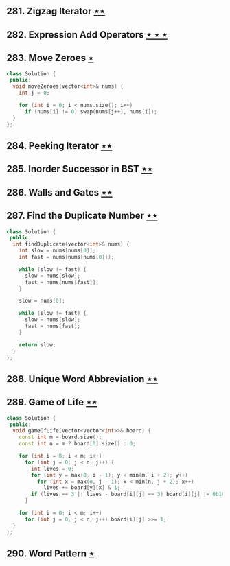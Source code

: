 ## 281. Zigzag Iterator [$\star\star$](https://leetcode.com/problems/zigzag-iterator)

## 282. Expression Add Operators [$\star\star\star$](https://leetcode.com/problems/expression-add-operators)

## 283. Move Zeroes [$\star$](https://leetcode.com/problems/move-zeroes)

```cpp
class Solution {
 public:
  void moveZeroes(vector<int>& nums) {
    int j = 0;

    for (int i = 0; i < nums.size(); i++)
      if (nums[i] != 0) swap(nums[j++], nums[i]);
  }
};
```

## 284. Peeking Iterator [$\star\star$](https://leetcode.com/problems/peeking-iterator)

## 285. Inorder Successor in BST [$\star\star$](https://leetcode.com/problems/inorder-successor-in-bst)

## 286. Walls and Gates [$\star\star$](https://leetcode.com/problems/walls-and-gates)

## 287. Find the Duplicate Number [$\star\star$](https://leetcode.com/problems/find-the-duplicate-number)

```cpp
class Solution {
 public:
  int findDuplicate(vector<int>& nums) {
    int slow = nums[nums[0]];
    int fast = nums[nums[nums[0]]];

    while (slow != fast) {
      slow = nums[slow];
      fast = nums[nums[fast]];
    }

    slow = nums[0];

    while (slow != fast) {
      slow = nums[slow];
      fast = nums[fast];
    }

    return slow;
  }
};
```

## 288. Unique Word Abbreviation [$\star\star$](https://leetcode.com/problems/unique-word-abbreviation)

## 289. Game of Life [$\star\star$](https://leetcode.com/problems/game-of-life)

```cpp
class Solution {
 public:
  void gameOfLife(vector<vector<int>>& board) {
    const int m = board.size();
    const int n = m ? board[0].size() : 0;

    for (int i = 0; i < m; i++)
      for (int j = 0; j < n; j++) {
        int lives = 0;
        for (int y = max(0, i - 1); y < min(m, i + 2); y++)
          for (int x = max(0, j - 1); x < min(n, j + 2); x++)
            lives += board[y][x] & 1;
        if (lives == 3 || lives - board[i][j] == 3) board[i][j] |= 0b10;
      }

    for (int i = 0; i < m; i++)
      for (int j = 0; j < n; j++) board[i][j] >>= 1;
  }
};
```

## 290. Word Pattern [$\star$](https://leetcode.com/problems/word-pattern)
